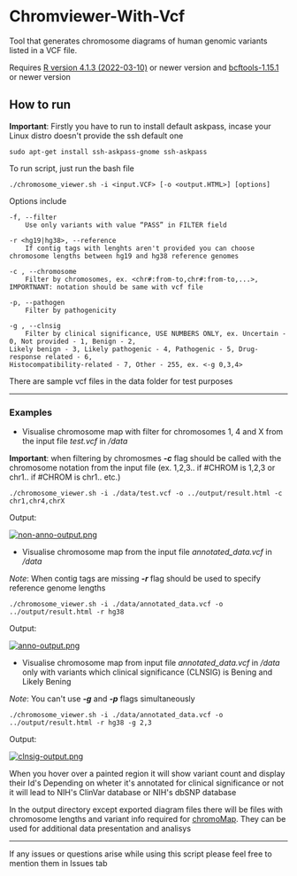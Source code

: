 # Chromviewer-With-Vcf
Tool that generates chromosome diagrams of human genomic variants listed in a VCF file.

Requires [R version 4.1.3 (2022-03-10)](https://www.r-project.org/) or newer version
and [bcftools-1.15.1](https://samtools.github.io/bcftools/) or newer version

## How to run
**Important**: Firstly you have to run to install default askpass, incase your Linux distro doesn't provide the ssh default one

`sudo apt-get install ssh-askpass-gnome ssh-askpass`

To run script, just run the bash file

`./chromosome_viewer.sh -i <input.VCF> [-o <output.HTML>] [options]`

Options include

	-f, --filter
		Use only variants with value “PASS” in FILTER field
  
	-r <hg19|hg38>, --reference
		If contig tags with lenghts aren't provided you can choose chromosome lengths between hg19 and hg38 reference genomes

	-c , --chromosome
		Filter by chromosomes, ex. <chr#:from-to,chr#:from-to,...>, IMPORTNANT: notation should be same with vcf file

	-p, --pathogen
		Filter by pathogenicity

	-g , --clnsig
		Filter by clinical significance, USE NUMBERS ONLY, ex. Uncertain - 0, Not provided - 1, Benign - 2,
    Likely benign - 3, Likely pathogenic - 4, Pathogenic - 5, Drug-response related - 6,
    Histocompatibility-related - 7, Other - 255, ex. <-g 0,3,4>


There are sample vcf files in the data folder for test purposes

---

### Examples
- Visualise chromosome map with filter for chromosomes 1, 4 and X from the input file *test.vcf* in */data*

**Important**: when filtering by chromosmes ***-c*** flag should be called with the chromosome notation from the input file (ex. 1,2,3.. if #CHROM is 1,2,3 or chr1.. if #CHROM is chr1.. etc.)

`./chromosome_viewer.sh -i ./data/test.vcf -o ../output/result.html -c chr1,chr4,chrX`

Output:

[![non-anno-output.png](https://i.postimg.cc/4NvRrSnn/non-anno-output.png)](https://postimg.cc/3dwqG9XH)

- Visualise chromosome map from the input file *annotated_data.vcf* in */data*

*Note*: When contig tags are missing ***-r*** flag should be used to specify reference genome lengths

`./chromosome_viewer.sh -i ./data/annotated_data.vcf -o ../output/result.html -r hg38`

Output:

[![anno-output.png](https://i.postimg.cc/28k0Sc21/anno-output.png)](https://postimg.cc/8sYRyH8G)

- Visualise chromosome map from input file *annotated_data.vcf* in */data* only with variants which clinical significance (CLNSIG) is Bening and Likely Bening

*Note*: You can't use ***-g*** and ***-p*** flags simultaneously
 
`./chromosome_viewer.sh -i ./data/annotated_data.vcf -o ../output/result.html -r hg38 -g 2,3`

Output:

[![clnsig-output.png](https://i.postimg.cc/FF8X7CPs/clnsig-output.png)](https://postimg.cc/JtN2FxV9)

When you hover over a painted region it will show variant count and display their Id's
Depending on wheter it's annotated for clinical significance or not it will lead to NIH's ClinVar database or NIH's dbSNP database

In the output directory except exported diagram files there will be files with chromosome lengths and variant info required for <a href="https://lakshay-anand.github.io/chromoMap/docs.html" target="_blank">chromoMap</a>. They can be used for additional data presentation and analisys

---

If any issues or questions arise while using this script please feel free to mention them in Issues tab

